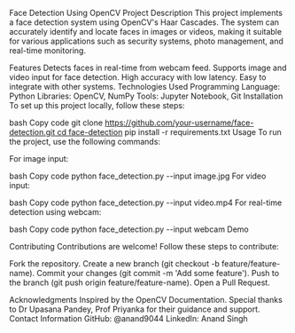 Face Detection Using OpenCV
Project Description
This project implements a face detection system using OpenCV's Haar Cascades. The system can accurately identify and locate faces in images or videos, making it suitable for various applications such as security systems, photo management, and real-time monitoring.

Features
Detects faces in real-time from webcam feed.
Supports image and video input for face detection.
High accuracy with low latency.
Easy to integrate with other systems.
Technologies Used
Programming Language: Python
Libraries: OpenCV, NumPy
Tools: Jupyter Notebook, Git
Installation
To set up this project locally, follow these steps:

bash
Copy code
git clone [https://github.com/your-username/face-detection.git
cd face-detection](https://github.com/anand9044/face_recognitionproject)
pip install -r requirements.txt
Usage
To run the project, use the following commands:

For image input:

bash
Copy code
python face_detection.py --input image.jpg
For video input:

bash
Copy code
python face_detection.py --input video.mp4
For real-time detection using webcam:

bash
Copy code
python face_detection.py --input webcam
Demo


Contributing
Contributions are welcome! Follow these steps to contribute:

Fork the repository.
Create a new branch (git checkout -b feature/feature-name).
Commit your changes (git commit -m 'Add some feature').
Push to the branch (git push origin feature/feature-name).
Open a Pull Request.


Acknowledgments
Inspired by the OpenCV Documentation.
Special thanks to Dr Upasana Pandey, Prof Priyanka for their guidance and support.
Contact Information
GitHub: @anand9044
LinkedIn: Anand Singh
